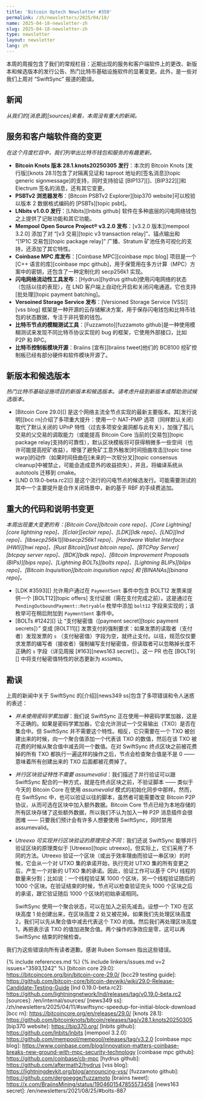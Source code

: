 ```yaml
---
title: 'Bitcoin Optech Newsletter #350'
permalink: /zh/newsletters/2025/04/18/
name: 2025-04-18-newsletter-zh
slug: 2025-04-18-newsletter-zh
type: newsletter
layout: newsletter
lang: zh
---
```


本周的周报包含了我们的常规栏目：近期出现的服务和客户端软件上的更改、新版本和候选版本的发行公告、热门比特币基础设施软件的显著变更。此外，是一些对我们上周对 “SwiftSync” 报道的勘误。

## 新闻

*从我们的[消息源][sources]来看，本周没有重大的新闻。*

## 服务和客户端软件商的变更

*在这个月度栏目中，我们列举出比特币钱包和服务的有趣更新。*

- **<!--bitcoin-knots-version-281knots20250305-released-->** **Bitcoin Knots 版本 28.1.knots20250305 发行**：本次的 Bitcoin Knots [发行版][knots 28.1]包含了对隔离见证和 taproot 地址的[签名消息][topic generic signmessage]的支持，同时支持验证 [BIP137][]、[BIP322][]和 Electrum 签名的消息，还有其它变更。
- **<!--psbtv2-explorer-announced-->** **PSBTv2 浏览器发布**：[Bitcoin PSBTv2 Explorer][bip370 website]可以校验以版本 2 数据格式编码的 [PSBTs][topic psbt]。
- **<!--lnbits-v100-released-->** **LNbits v1.0.0 发行**：[LNbits][lnbits github] 软件在多种底层的闪电网络钱包之上提供了记账功能和其它功能。
- **<!--the-mempool-open-source-project®-v320-released-->** **Mempool Open Source Project® v3.2.0 发布**：[v3.2.0 版本][mempool 3.2.0] 添加了对 “[v3 交易][topic v3 transaction relay]”、锚点输出和 “[1P1C 交易包][topic package relay]” 广播、Stratum 矿池任务可视化的支持，还添加了其它特性。
- **<!--coinbase-mpc-library-released-->** **Coinbase MPC 库发布**：[Coinbase MPC][coinbase mpc blog] 项目是一个 [C++ 语言的库][coinbase mpc github]，用于保管用在多方计算（MPC）方案中的密钥，还包含了一种定制化的 secp256k1 实现。
- **<!--lightning-network-liquidity-tool-released-->闪电网络流动性工具发布**：[Hydrus][hydrus github]使用闪电网络的状态（包括以往的表现），在 LND 客户端上自动化开启和关闭闪电通道。它也支持[批处理][topic payment batching]。
- **<!--versioned-storage-service-announced-->** **Versoined Storage Service 发布**：[Versioned Storage Service (VSS)][vss blog] 框架是一种开源的云存储解决方案，用于保存闪电钱包和比特币钱包的状态数据，专注于非托管的钱包。
- **<!--fuzz-testing-tool-for-bitcoin-nodes-->比特币节点的模糊测试工具**：[Fuzzamoto][fuzzamoto github]是一种使用模糊测试来发现不同比特币协议实现的 bug 的框架，它使用外部接口，比如 P2P 和 RPC。
- **<!--bitcoin-control-board-components-opensourced-->比特币控制板模块开源**：Braiins [宣布][braiins tweet]他们的 BCB100 挖矿控制板已经有部分硬件和软件模块开源了。

## 新版本和候选版本

*热门比特币基础设施项目的新版本和候选版本。请考虑升级到新版本或帮助测试候选版本。*

- [Bitcoin Core 29.0][] 是这个网络主流全节点实现的最新主要版本。其[发行说明][bcc rn]介绍了多项重大提升：使用一个 NAT-PMP 选项（同样默认关闭）取代了默认关闭的 UPnP 特性（过去多项安全漏洞都与此有关），加强了孤儿交易的父交易的调取能力（或能提高 Bitcoin Core 当前的[交易包][topic package relay]支持的可靠性），默认区块模板将可获得稍微多一些空间（也许可能提高挖矿收益），增强了避免矿工意外触发[时间扭曲攻击][topic time warp]的动作（如果时间扭曲在[未来的一次软分叉][topic consensus cleanup]中被禁止，可能会造成意外的收益损失），并且，将编译系统从 autotools 迁移到 cmake。
- [LND 0.19.0-beta.rc2][] 是这个流行的闪电节点的候选发行。可能需要测试的其中一个主要提升是合作关闭场景中，新的基于 RBF 的手续费追加。

## 重大的代码和说明书变更

*本周出现重大变更的有：[Bitcoin Core][bitcoin core repo]、[Core Lightning][core lightning repo]、[Eclair][eclair repo]、[LDK][ldk repo]、[LND][lnd repo]、[libsecp256k1][libsecp256k1 repo]、[Hardware Wallet Interface (HWI)][hwi repo]、[Rust Bitcoin][rust bitcoin repo]、[BTCPay Server][btcpay server repo]、[BDK][bdk repo]、[Bitcoin Improvement Proposals (BIPs)][bips repo]、[Lightning BOLTs][bolts repo]、[Lightning BLIPs][blips repo]、[Bitcoin Inquisition][bitcoin inquisition repo] 和 [BINANAs][binana repo]。*

- [LDK #3593][] 允许用户通过在 `PaymentSent` 事件中包含 BOLT12 发票来提供一个 [BOLT12][topic offers] 支付证据（需在支付完成之前）。这是通过在 `PendingOutboundPayment::Retryable` 枚举中添加 `bolt12` 字段来实现的；该枚举可在稍后附加到 `PaymentSent` 事件中。
- [BOLTs #1242][] 让 “支付秘密值（[payment secret][topic payment secrets]）” 变成 [BOLT11][] 发票支付的强制要求：如果发票的读取者（支付者）发现发票的 `s` （支付秘密值）字段为空，就终止支付。以往，规范仅仅要求发票的编写者（接收者）强制编写支付秘密值，但读取者可以忽略掉长度不正确的 `s` 字段（详见周报 [#163][news163 secret]）。这一 PR 也在 [BOLT9][] 中将支付秘密值特性的状态更新为 `ASSUMED`。

## 勘误

上周的新闻中关于 SwiftSync 的[介绍][news349 ss]包含了多项错误和令人迷惑的表述：

- *<!--no-cryptographic-accumulator-used-->并未使用密码学累加器*：我们说 SwiftSync 正在使用一种密码学累加器，这是不正确的。如果是密码学累加器，它会允许测试一个交易输出（TXO）是否在集合中。但 SwiftSync 并不需要这个特性。相反，它只需要在一个 TXO 被创建出来的时候，向一个聚合值添加一个代表该 TXO 的数值，然后在该 TXO 被花费的时候从聚合值中减去同一个数值。在对 SwiftSync 终点区块之前被花费掉的所有 TXO 都执行一遍这样的操作之后，节点会检查聚合值是不是 0 —— 意味着所有创建出来的 TXO 后面都被花费掉了。

- *<!--parallel-block-validation-does-not-require-assumevalid-->* *并行区块验证特性不需要 assumevalid*：我们描述了并行验证可以跟 SwiftSync 配合的一种方式，就是在终点区块之前，不验证脚本 —— 类似于今天的 Bitcoin Core 在使用 *assumevalid* 模式的初始化同步中那样。然而，在 SwiftSync 中，也可以验证以往的脚本，虽然者可能需要改变 Bitcoin P2P 协议，从而可选在区块中加入额外数据。Bitcoin Core 节点已经为本地存储的所有区块存储了这些额外数据，所以我们不认为加入一种 P2P 消息插件会很困难 —— 只要我们预计会有许多人想要使用 SwiftSync，同时禁用  assumevalid。

- *<!--parallel-block-validation-is-for-different-reasons-than-utreexo-->* *Utreexo 可实现并行区块验证的原理完全不同*：我们还说 SwiftSync 能够并行验证区块的原理类似于 [Utreexo][topic utreexo]，但实际上，它们采用了不同的方法。Utreexo 验证一个区块（或出于效率理由而验证一串区块）的时候，它会从一个对 UTXO 集的承诺开始，执行完对 UTXO 集的所有变更之后，产生一个对新的 UTXO 集的承诺。因此，验证工作可以基于 CPU 线程的数量来分割；比如说：一个线程验证某 1000 个区块，另一个线程验证随后的 1000 个区块。在验证结束的时候，节点可以检查验证完头 1000 个区块之后的承诺，跟它验证随后 1000 个区块的初始承诺相同。

  SwiftSync 使用一个聚合状态，可以在加入之前先减去。设想一个 TXO 在区块高度 1 处创建出来，在区块高度 2 处又被花掉。如果我们先处理区块高度 2，我们可以先从聚合值中减去代表这个 TXO 的值。然后我们再处理区块高度 1，再把表示该 TXO 的值加进聚合值。两个操作的净效应是零，这可以再 SwiftSync 结束的时候检查。

我们为这些错误向所有读者道歉。感谢 Ruben Somsen 指出这些错误。

{% include references.md %}
{% include linkers/issues.md v=2 issues="3593,1242" %}
[bitcoin core 29.0]: https://bitcoincore.org/bin/bitcoin-core-29.0/
[bcc29 testing guide]: https://github.com/bitcoin-core/bitcoin-devwiki/wiki/29.0-Release-Candidate-Testing-Guide
[lnd 0.19.0-beta.rc2]: https://github.com/lightningnetwork/lnd/releases/tag/v0.19.0-beta.rc2
[sources]: /en/internal/sources/
[news349 ss]: /zh/newsletters/2025/04/11/#swiftsync-speedup-for-initial-block-download
[bcc rn]: https://bitcoincore.org/en/releases/29.0/
[knots 28.1]: https://github.com/bitcoinknots/bitcoin/releases/tag/v28.1.knots20250305
[bip370 website]: https://bip370.org/
[lnbits github]: https://github.com/lnbits/lnbits
[mempool 3.2.0]: https://github.com/mempool/mempool/releases/tag/v3.2.0
[coinbase mpc blog]: https://www.coinbase.com/blog/innovation-matters-coinbase-breaks-new-ground-with-mpc-security-technology
[coinbase mpc github]: https://github.com/coinbase/cb-mpc
[hydrus github]: https://github.com/aftermath2/hydrus
[vss blog]: https://lightningdevkit.org/blog/announcing-vss/
[fuzzamoto github]: https://github.com/dergoegge/fuzzamoto
[braiins tweet]: https://x.com/BraiinsMining/status/1904601547855573458
[news163 secret]: /en/newsletters/2021/08/25/#bolts-887